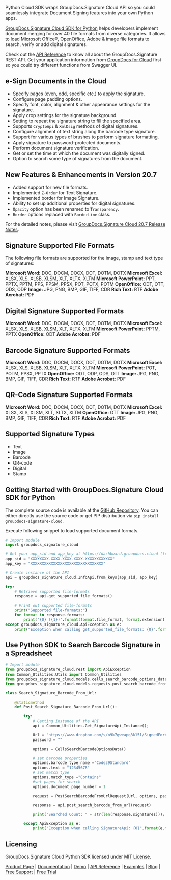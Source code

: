 Python Cloud SDK wraps GroupDocs.Signature Cloud API so you could seamlessly integrate Document Signing features into your own Python apps.

[GroupDocs.Signature Cloud SDK for Python](https://products.groupdocs.cloud/signature/python) helps developers implement document merging for over 40 file formats from diverse categories. It allows to load Microsoft Office®, OpenOffice, Adobe & image file formats to search, verify or add digital signatures. 

Check out the [API Reference](https://apireference.groupdocs.cloud/signature/) to know all about the GroupDocs.Signature REST API. Get your application information from [GroupDocs for Cloud](https://dashboard.groupdocs.cloud/#/apps) first so you could try different functions from Swagger UI.

## e-Sign Documents in the Cloud

- Specify pages (even, odd, specific etc.) to apply the signature.
- Configure page padding options.
- Specify font, color, alignment & other appearance settings for the signature.
- Apply crop settings for the signature background.
- Setting to repeat the signature string to fill the specified area.
- Supports `CryptoApi` & `XmlDsig` methods of digital signatures.
- Configure alignment of text string along the barcode type signature.
- Support for various types of brushes to perform signature formatting.
- Apply signature to password-protected documents.
- Perform document signature verification.
- Get or set the time at which the document was digitally signed.
- Option to search some type of signatures from the document.

## New Features & Enhancements in Version 20.7

- Added support for new file formats.
- Implemented `Z-Order` for Text Signature.
- Implemented border for Image Signature.
- Ability to set up additional properties for digital signatures.
- `Opacity` option has been renamed to `Transparency`.
- `Border` options replaced with `BorderLine` class.

For the detailed notes, please visit [GroupDocs.Signature Cloud 20.7 Release Notes](https://wiki.groupdocs.cloud/signaturecloud/release-notes/release-notes-2020/groupdocs-signature-cloud-20-7-release-notes/).

## Signature Supported File Formats

The following file formats are supported for the image, stamp and text type of signatures:

**Microsoft Word:** DOC, DOCM, DOCX, DOT, DOTM, DOTX
**Microsoft Excel:** XLSX, XLS, XLSB, XLSM, XLT, XLTX, XLTM
**Microsoft PowerPoint:** PPT, PPTX, PPTM, PPS, PPSM, PPSX, POT, POTX, POTM
**OpenOffice:** ODT, OTT, ODS, ODP
**Image:** JPG, PNG, BMP, GIF, TIFF, CDR
**Rich Text:** RTF
**Adobe Acrobat:** PDF

## Digital Signature Supported Formats

**Microsoft Word:** DOC, DOCM, DOCX, DOT, DOTM, DOTX
**Microsoft Excel:** XLSX, XLS, XLSB, XLSM, XLT, XLTX, XLTM
**Microsoft PowerPoint:** PPTM, PPTX
**OpenOffice:** ODT
**Adobe Acrobat:** PDF

## Barcode Signature Supported Formats

**Microsoft Word:** DOC, DOCM, DOCX, DOT, DOTM, DOTX
**Microsoft Excel:** XLSX, XLS, XLSB, XLSM, XLT, XLTX, XLTM
**Microsoft PowerPoint:** POT, POTM, PPSX, PPTX
**OpenOffice:** ODT, ODP, ODS, OTT
**Image:** JPG, PNG, BMP, GIF, TIFF, CDR
**Rich Text:** RTF
**Adobe Acrobat:** PDF

## QR-Code Signature Supported Formats

**Microsoft Word:** DOC, DOCM, DOCX, DOT, DOTM, DOTX
**Microsoft Excel:** XLSX, XLS, XLSM, XLT, XLTX, XLTM
**OpenOffice:** OTT
**Image:** JPG, PNG, BMP, GIF, TIFF, CDR
**Rich Text:** RTF
**Adobe Acrobat:** PDF

## Supported Signature Types

- Text
- Image
- Barcode
- QR-code
- Digital
- Stamp

## Getting Started with GroupDocs.Signature Cloud SDK for Python

The complete source code is available at the [GitHub Repository](hhttps://github.com/groupdocs-signature-cloud/groupdocs-signature-cloud-python). You can either directly use the source code or get PIP distribution via `pip install groupdocs-signature-cloud`.

Execute following snippet to load supported document formats.

```python
# Import module
import groupdocs_signature_cloud

# Get your app_sid and app_key at https://dashboard.groupdocs.cloud (free registration is required).
app_sid = "XXXXXXXX-XXXX-XXXX-XXXX-XXXXXXXXXXXX"
app_key = "XXXXXXXXXXXXXXXXXXXXXXXXXXXXXXXX"

# Create instance of the API
api = groupdocs_signature_cloud.InfoApi.from_keys(app_sid, app_key)

try:
    # Retrieve supported file-formats
    response = api.get_supported_file_formats()

    # Print out supported file-formats
    print("Supported file-formats:")
    for format in response.formats:
        print('{0} ({1})'.format(format.file_format, format.extension)) 
except groupdocs_signature_cloud.ApiException as e:
    print("Exception when calling get_supported_file_formats: {0}".format(e.message))
```

## Use Python SDK to Search Barcode Signature in a Spreadsheet

```python
# Import module
from groupdocs_signature_cloud.rest import ApiException
from Common_Utilities.Utils import Common_Utilities
from groupdocs_signature_cloud.models.cells_search_barcode_options_data import CellsSearchBarcodeOptionsData
from groupdocs_signature_cloud.models.requests.post_search_barcode_from_url_request import PostSearchBarcodeFromUrlRequest

class Search_Signature_Barcode_From_Url:

    @staticmethod
    def Post_Search_Signature_Barcode_From_Url():

        try:
            # Getting instance of the API
            api = Common_Utilities.Get_SignatureApi_Instance();

            Url = "https://www.dropbox.com/s/o9k7gweapq8k15l/SignedForVerificationAll.xlsx?dl=1"
            password = ""

            options = CellsSearchBarcodeOptionsData()

            # set barcode properties
            options.barcode_type_name ="Code39Standard"
            options.text = "12345678"
            # set match type
            options.match_type ="Contains"
            #set pages for search
            options.document_page_number = 1

            request = PostSearchBarcodeFromUrlRequest(Url, options, password, Common_Utilities.storage_name)

            response = api.post_search_barcode_from_url(request)

            print("Searched Count: " + str(len(response.signatures)));

        except ApiException as e:
            print("Exception when calling SignatureApi: {0}".format(e.message))
```

## Licensing

GroupDocs.Signature Cloud Python SDK licensed under [MIT License](http://github.com/groupdocs-signature-cloud/groupdocs-signature-cloud-python/LICENSE).

[Product Page](https://products.groupdocs.cloud/signature/python) | [Documentation](https://wiki.groupdocs.cloud/signaturecloud/) | [Demo](https://products.groupdocs.app/signature/family) | [API Reference](https://apireference.groupdocs.cloud/signature/) | [Examples](https://github.com/groupdocs-signature-cloud/groupdocs-signature-cloud-python) | [Blog](https://blog.groupdocs.cloud/category/signature/) | [Free Support](https://forum.groupdocs.cloud/c/signature) | [Free Trial](https://dashboard.groupdocs.cloud/#/apps)
